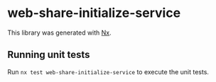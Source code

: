 # web-share-initialize-service

This library was generated with [Nx](https://nx.dev).

## Running unit tests

Run `nx test web-share-initialize-service` to execute the unit tests.
